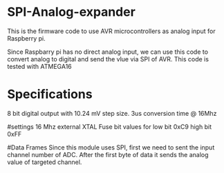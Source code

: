 # SPI-Analog-expander
This is the firmware code to use AVR microcontrollers as analog input for Raspberry pi.

Since Raspbarry pi has no direct analog input, we can use this code to convert analog to digital and send the vlue via SPI of AVR.
This code is 
tested with ATMEGA16

# Specifications
8 bit digital output with 10.24 mV step size.
3us conversion time @ 16Mhz

#settings
16 Mhz external XTAL
Fuse bit values for low bit 0xC9
                    high bit 0xFF

#Data Frames
Since this module uses SPI, first we need to sent the input channel number of ADC. After the first byte of data it sends the analog value of targeted channel.

